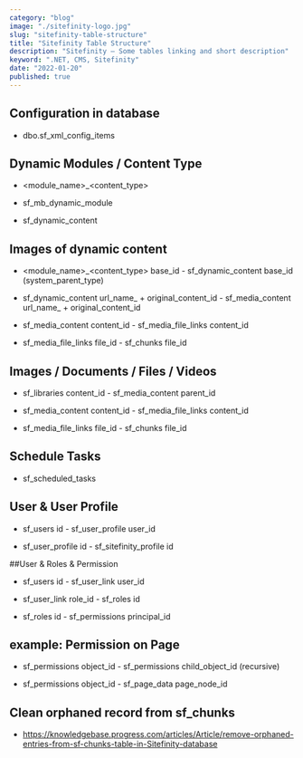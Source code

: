 ```yaml
---
category: "blog"
image: "./sitefinity-logo.jpg"
slug: "sitefinity-table-structure"
title: "Sitefinity Table Structure"
description: "Sitefinity – Some tables linking and short description"
keyword: ".NET, CMS, Sitefinity"
date: "2022-01-20"
published: true
---
```


## Configuration in database

- dbo.sf_xml_config_items

## Dynamic Modules / Content Type

- <module_name>_<content_type>

- sf_mb_dynamic_module

- sf_dynamic_content

## Images of dynamic content

- <module_name>_<content_type> base_id - sf_dynamic_content base_id (system_parent_type)

- sf_dynamic_content url_name_ + original_content_id - sf_media_content url_name_ + original_content_id

- sf_media_content content_id - sf_media_file_links content_id

- sf_media_file_links file_id - sf_chunks file_id

## Images / Documents / Files / Videos

- sf_libraries content_id - sf_media_content parent_id

- sf_media_content content_id - sf_media_file_links content_id

- sf_media_file_links file_id - sf_chunks file_id

## Schedule Tasks

- sf_scheduled_tasks

## User & User Profile

- sf_users id - sf_user_profile user_id

- sf_user_profile id - sf_sitefinity_profile id

##User & Roles & Permission

- sf_users id - sf_user_link user_id

- sf_user_link role_id - sf_roles id

- sf_roles id - sf_permissions principal_id

## example: Permission on Page

- sf_permissions object_id - sf_permissions child_object_id (recursive)

- sf_permissions object_id - sf_page_data page_node_id

 


## Clean orphaned record from sf_chunks

- https://knowledgebase.progress.com/articles/Article/remove-orphaned-entries-from-sf-chunks-table-in-Sitefinity-database